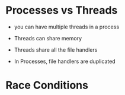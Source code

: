 # Processes vs Threads

+ you can have multiple threads in a process
+ Threads can share memory

+ Threads share all the file handlers
+ In Processes, file handlers are duplicated

# Race Conditions
